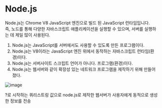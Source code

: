 # Node.js <br/>

Node.js는 Chrome V8 JavaScript 엔진으로 빌드 된 JavaScript 런타임입니다. <br/>
즉, 노드를 통해 다양한 자바스크립트 애플리케이션을 실행할 수 있으며, 서버를 실행하는 데 제일 많이 사용된다. <br/>

1. Node.js는 JavaScript를 서버에서도 사용할 수 있도록 만든 프로그램이다. <br/>
2. Node.js는 V8이라는 JavaScript 엔진 위에서 동작하는 자바스크립트 런타임(환경)이다. <br/>
3. Node.js는 서버사이트 스크립트 언어가 아니다. 프로그램(환경)이다. <br/>
4. Node.js는 웹서버와 같이 확장성 있는 네트워크 프로그램을 제작하기 위해 만들어졌다. <br/>


![image](https://github.com/sinsincoccr/Study/assets/145324925/e876ef4e-2908-4689-841c-3dab14533615) <br/>

?로 시작하는 쿼리스트링 값으로 node.js로 제작한 웹서버가 사용자에게 동적으로 생성한 정보를 전송 <br/>
